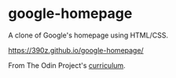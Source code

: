 # google-homepage

A clone of Google's homepage using HTML/CSS.

https://390z.github.io/google-homepage/

From The Odin Project's [curriculum](http://www.theodinproject.com/courses/web-development-101/lessons/html-css).
